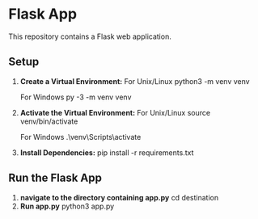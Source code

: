 # Flask App

This repository contains a Flask web application.

## Setup

1. **Create a Virtual Environment:**
	For Unix/Linux
	python3 -m venv venv

	For Windows
	py -3 -m venv venv
2. **Activate the Virtual Environment:**
	For Unix/Linux
	source venv/bin/activate

	For Windows
	.\venv\Scripts\activate
3. **Install Dependencies:**
	pip install -r requirements.txt

## Run the Flask App

1. **navigate to the directory containing app.py**
	cd destination
2. **Run app.py**
	python3 app.py
